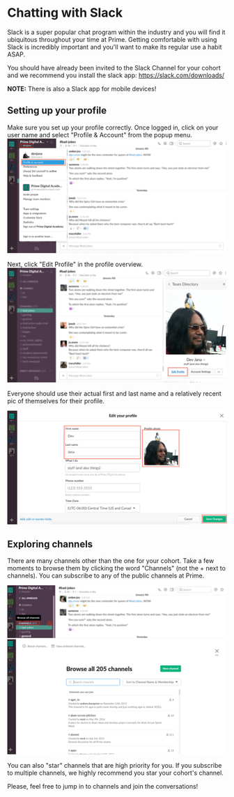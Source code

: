 # Chatting with Slack

Slack is a super popular chat program within the industry and you will find it ubiquitous throughout your time at Prime. Getting comfortable with using Slack is incredibly important and you'll want to make its regular use a habit ASAP.

You should have already been invited to the Slack Channel for your cohort and we recommend you install the slack app: https://slack.com/downloads/

**NOTE:** There is also a Slack app for mobile devices!

## Setting up your profile
Make sure you set up your profile correctly. Once logged in, click on your user name and select "Profile & Account" from the popup menu.
![slack0](images/slack0.png)

Next, click "Edit Profile" in the profile overview.
![slack1](images/slack1.png)

Everyone should use their actual first and last name and a relatively recent pic of themselves for their profile.

![slack2](images/slack2.png)

## Exploring channels
There are many channels other than the one for your cohort. Take a few moments to browse them by clicking the word "Channels" (not the + next to channels). You can subscribe to any of the public channels at Prime.

![slack3](images/slack3.png)
![slack4](images/slack4.png)

You can also "star" channels that are high priority for you. If you subscribe to multiple channels, we highly recommend you star your cohort's channel.

Please, feel free to jump in to channels and join the conversations!
